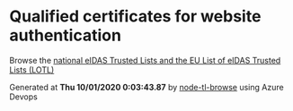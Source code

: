 # Qualified certificates for website authentication 
 Browse the [national eIDAS Trusted Lists and the EU List of eIDAS Trusted Lists (LOTL)](https://webgate.ec.europa.eu/tl-browser/#/) 
 
 
Generated at **Thu 10/01/2020  0:03:43.87** by [node-tl-browse](https://github.com/ymedlop/node-tl-browser) using Azure Devops 
